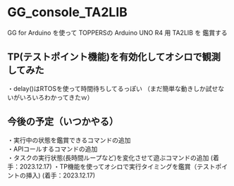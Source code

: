 # GG_console_TA2LIB
GG for Arduino を使って TOPPERSの Arduino UNO R4 用 TA2LIB を 鑑賞する


## TP(テストポイント機能)を有効化してオシロで観測してみた 
・delay()はRTOSを使って時間待ちしてるっぽい
（まだ簡単な動きしか試せないがいろいろわかってきたｗ）


## 今後の予定（いつかやる）
・実行中の状態を鑑賞できるコマンドの追加  
・APIコールするコマンドの追加  
・タスクの実行状態(長時間ループなど)を変化させて遊ぶコマンドの追加  (着手：2023.12.17)
・TP機能を使ってオシロで実行タイミングを鑑賞（テストポイントの挿入)   (着手：2023.12.17)

